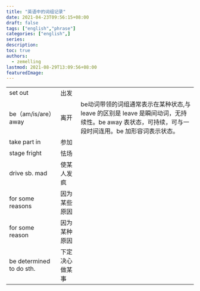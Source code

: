 ```yaml
---
title: "英语中的词组记录"
date: 2021-04-23T09:56:15+08:00
draft: false
tags: ["english","phrase"]
categories: ["english",]
series:
description:
toc: true
authors:
  - zemelling
lastmod: 2021-08-29T13:09:56+08:00
featuredImage:
---
```


||||
|-|-|-|
|set out|出发||
|be（am/is/are）away|离开|be动词带领的词组通常表示在某种状态,与 leave 的区别是 leave 是瞬间动词，无持续性。be away 表状态，可持续，可与一段时间连用。be 加形容词表示状态。|
|take part in|参加||
|stage fright|怯场|
|drive sb. mad|使某人发疯|
|for some reasons|因为某些原因|
|for some reason|因为某种原因|
|be determined to do sth.|下定决心做某事|